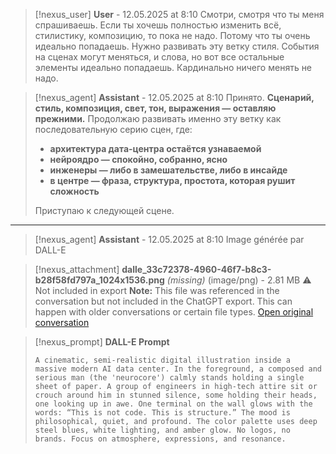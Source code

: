 >[!nexus_user] **User** - 12.05.2025 at 8:10
> Смотри, смотря что ты меня спрашиваешь. Если ты хочешь полностью изменить всё, стилистику, композицию, то пока не надо. Потому что ты очень идеально попадаешь. Нужно развивать эту ветку стиля. События на сценах могут меняться, и слова, но вот все остальные элементы идеально попадаешь. Кардинально ничего менять не надо.
<!-- UID: bbb21fd4-b184-4ea5-a83a-d29a41ec7f1f -->




>[!nexus_agent] **Assistant** - 12.05.2025 at 8:10
> Принято. 
> **Сценарий, стиль, композиция, свет, тон, выражения — оставляю прежними.** 
> Продолжаю развивать именно эту ветку как последовательную серию сцен, где:
> 
> - **архитектура дата-центра остаётся узнаваемой** 
> - **нейроядро — спокойно, собранно, ясно** 
> - **инженеры — либо в замешательстве, либо в инсайде** 
> - **в центре — фраза, структура, простота, которая рушит сложность**
> 
> Приступаю к следующей сцене.
<!-- UID: 7d641d85-806f-43ea-9ead-623e4db6fa5e -->

---

>[!nexus_agent] **Assistant** - 12.05.2025 at 8:10
> Image générée par DALL-E

>[!nexus_attachment] **dalle_33c72378-4960-46f7-b8c3-b28f58fd797a_1024x1536.png** *(missing)* (image/png) - 2.81 MB
> ⚠️ Not included in export
> **Note:** This file was referenced in the conversation but not included in the ChatGPT export. This can happen with older conversations or certain file types.
> [Open original conversation](https://chatgpt.com/)

>[!nexus_prompt] **DALL-E Prompt**
> ```
> A cinematic, semi-realistic digital illustration inside a massive modern AI data center. In the foreground, a composed and serious man (the 'neurocore') calmly stands holding a single sheet of paper. A group of engineers in high-tech attire sit or crouch around him in stunned silence, some holding their heads, one looking up in awe. One terminal on the wall glows with the words: “This is not code. This is structure.” The mood is philosophical, quiet, and profound. The color palette uses deep steel blues, white lighting, and amber glow. No logos, no brands. Focus on atmosphere, expressions, and resonance.
> ```
<!-- UID: c9d29676-6018-4d20-9e70-4e5b78633ac7 -->